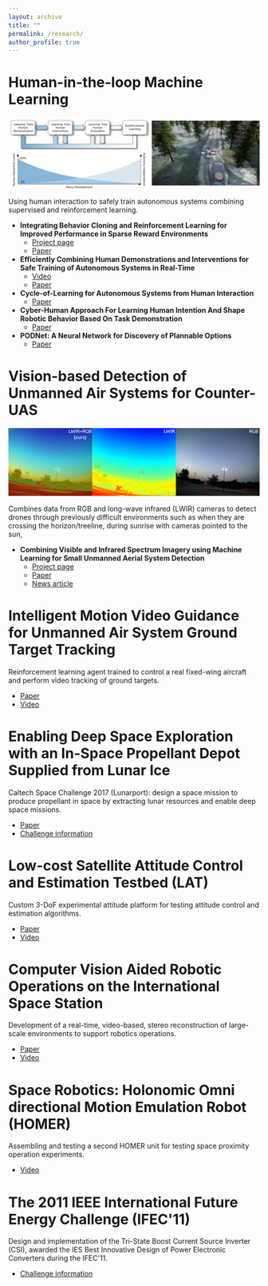 ```yaml
---
layout: archive
title: ""
permalink: /research/
author_profile: true
---
```

# Human-in-the-loop Machine Learning
![Cycle-of-Learning in AirSim](../images/col_airsim.png)

Using human interaction to safely train autonomous systems combining supervised and reinforcement learning. 

- **Integrating Behavior Cloning and Reinforcement Learning for Improved Performance in Sparse Reward Environments**
  - [Project page](https://viniciusguigo.github.io/cycle-of-learning/)
  - [Paper](https://arxiv.org/abs/1910.04281)
- **Efficiently Combining Human Demonstrations and Interventions for Safe Training of Autonomous Systems in Real-Time**
  - [Video](https://www.youtube.com/watch?v=1aktQxW7GQE)
  - [Paper](https://arxiv.org/abs/1810.11545)
- **Cycle-of-Learning for Autonomous Systems from Human Interaction**
  - [Paper](https://arxiv.org/abs/1808.09572)
- **Cyber-Human Approach For Learning Human Intention And Shape Robotic Behavior Based On Task Demonstration**
  - [Paper](https://ieeexplore.ieee.org/document/8489595)
- **PODNet: A Neural Network for Discovery of Plannable Options**
  - [Paper](https://arxiv.org/abs/1911.00171)


# Vision-based Detection of Unmanned Air Systems for Counter-UAS
![LWIR+RGB Drone Detection](../images/drone_detection.png)

Combines data from RGB and long-wave infrared (LWIR) cameras to detect drones through previously difficult environments such as when they are crossing the horizon/treeline, during sunrise with cameras pointed to the sun, 

- **Combining Visible and Infrared Spectrum Imagery using Machine Learning for Small Unmanned Aerial System Detection**
  - [Project page](https://sites.google.com/view/tamudrone-spie2020/)
  - [Paper](https://arxiv.org/abs/2003.12638)
  - [News article](https://engineering.tamu.edu/news/2018/11/a-team-wins-md5-a-hack-of-the-drones-2018.html)

# Intelligent Motion Video Guidance for Unmanned Air System Ground Target Tracking

Reinforcement learning agent trained to control a real fixed-wing aircraft and perform video tracking of ground targets. 

- [Paper](https://arc.aiaa.org/doi/pdf/10.2514/6.2019-0137)
- [Video](https://youtu.be/isJtDdAiM3U)

# Enabling Deep Space Exploration with an In-Space Propellant Depot Supplied from Lunar Ice

Caltech Space Challenge 2017 (Lunarport): design a space mission to produce propellant in space by extracting lunar resources and enable deep space missions.

- [Paper](https://arc.aiaa.org/doi/pdf/10.2514/6.2017-5376)
- [Challenge information](https://csc.caltech.edu/CSC2017/pages/participants.html)

# Low-cost Satellite Attitude Control and Estimation Testbed (LAT)

Custom 3-DoF experimental attitude platform for testing attitude control and estimation algorithms.

- [Paper](https://pdfs.semanticscholar.org/7b06/d263ca06911dbca0172f7641d606dd07faa5.pdf)
- [Video](https://www.youtube.com/watch?v=pO9eCf5VcRc)

# Computer Vision Aided Robotic Operations on the International Space Station

Development of a real-time, video-based, stereo reconstruction of large-scale environments to support robotics operations.

- [Paper](https://arc.aiaa.org/doi/pdf/10.2514/6.2017-0883)
- [Video](https://www.youtube.com/watch?v=lPiscexOUls)

# Space Robotics: Holonomic Omni directional Motion Emulation Robot (HOMER)

Assembling and testing a second HOMER unit for testing space proximity operation experiments.

- [Video](https://www.youtube.com/watch?v=U3FQ1rvBtt0)

# The 2011 IEEE International Future Energy Challenge  (IFEC'11)

Design and implementation of the Tri-State Boost Current Source Inverter (CSI), awarded the IES Best Innovative Design of Power Electronic Converters during the IFEC'11.

- [Challenge information](https://energychallenge.weebly.com/ifec-2011.html)
